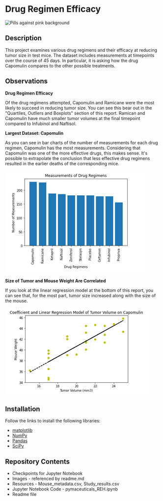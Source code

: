 # Drug Regimen Efficacy
![Pills against pink background](https://github.com/ruthhinkle/matplotlib-challenge/blob/main/Images/pills.jpg)

## Description
This project examines various drug regimens and their efficacy at reducing tumor size in test mice. The dataset includes measurements at timepoints over the course of 45 days. In particular, it is asking how the drug Capomulin compares to the other possible treatments. 

## Observations

**Drug Regimen Efficacy**

Of the drug regimens attempted, Capomulin and Ramicane were the most likely to succeed in reducing tumor size. You can see this bear out in the "Quartiles, Outliers and Boxplots" section of this report. Ramican and Capomulin have much smaller tumor volumes at the final timepoint compared to Infubinol and Naftisol. 

**Largest Dataset: Capomulin**

As you can see in bar charts of the number of measurements for each drug regimen, Capomulin has the most measurements. Considering that Capomulin was one of the more effective drugs, this makes sense. It's possible to extrapolate the conclusion that less effective drug regimens resulted in the earlier deaths of the corresponding mice. 

![Bar Chart: Regimen Measurements](https://github.com/ruthhinkle/drug-regimen-efficacy/blob/main/Images/measurement-of-regimens.PNG)

**Size of Tumor and Mouse Weight Are Correlated**

If you look at the linear regression model at the bottom of this report, you can see that, for the most part, tumor size increased along with the size of the mouse.

![Weight, Tumor Volume Relationship](https://github.com/ruthhinkle/drug-regimen-efficacy/blob/main/Images/weight-tumorvol-relationship.PNG)

## Installation
Follow the links to install the following libraries:
* [matplotlib](https://matplotlib.org/stable/users/installing.html)
* [NumPy](https://numpy.org/install/)
* [Pandas](https://pandas.pydata.org/pandas-docs/stable/getting_started/install.html)
* [SciPy](https://www.scipy.org/install.html)

## Repository Contents
* Checkpoints for Jupyter Notebook
* Images - referenced by readme.md
* Resources - Mouse_metadata.csv, Study_results.csv
* Jupyter Notebook Code - pymaceuticals_REH.ipynb
* Readme file